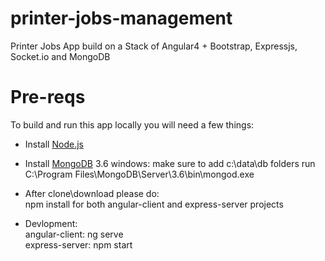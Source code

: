 # printer-jobs-management

Printer Jobs App build on a Stack of Angular4 + Bootstrap, Expressjs, Socket.io and MongoDB

# Pre-reqs
To build and run this app locally you will need a few things:
- Install [Node.js](https://nodejs.org/en/)
- Install [MongoDB](https://docs.mongodb.com/manual/installation/) 3.6
	windows:
	   make sure to add c:\data\db folders
	   run C:\Program Files\MongoDB\Server\3.6\bin\mongod.exe
	   
- After clone\download please do:</br>
	npm install for both angular-client and express-server projects
- Devlopment:</br>
	angular-client: ng serve</br>
	express-server: npm start</br>
	
	